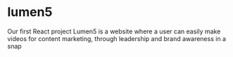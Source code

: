 # lumen5
Our first React project Lumen5 is a website where a user can easily make videos for content marketing, through leadership and brand awareness in a snap
